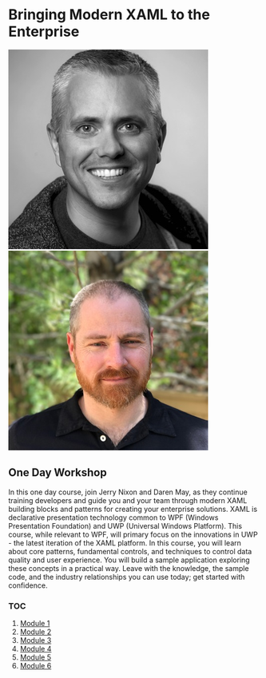 # Bringing Modern XAML to the Enterprise
![](./Images/jerry-nixon.jpg)![](./Images/daren-may.jpg)
## One Day Workshop

In this one day course, join Jerry Nixon and Daren May, as they continue training developers and guide you and your team through modern XAML building blocks and patterns for creating your enterprise solutions. XAML is declarative presentation technology common to WPF (Windows Presentation Foundation) and UWP (Universal Windows Platform). This course, while relevant to WPF, will primary focus on the innovations in UWP - the latest iteration of the XAML platform. In this course, you will learn about core patterns, fundamental controls, and techniques to control data quality and user experience. You will build a sample application exploring these concepts in a practical way. Leave with the knowledge, the sample code, and the industry relationships you can use today; get started with confidence.

### TOC
1. [Module 1](./Module1.md)
1. [Module 2](./Module2.md)
1. [Module 3](./Module3.md)
1. [Module 4](./Module4.md)
1. [Module 5](./Module5.md)
1. [Module 6](./Module6.md)
